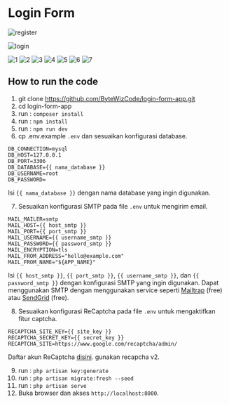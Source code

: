 # Login Form

![register](https://github.com/ByteWizCode/login-form-app/assets/136901319/436bf469-6a9b-4830-9765-eaee3acea0cd)

![login](https://github.com/ByteWizCode/login-form-app/assets/136901319/0c2cfcbf-53ad-4789-acde-9a6bf95a64ee)

![1](https://github.com/ByteWizCode/login-form-app/assets/136901319/4574e810-f70a-4359-94f2-86c2a766124e)
![2](https://github.com/ByteWizCode/login-form-app/assets/136901319/e475e2a3-1301-4b96-a873-68710a86fb6b)
![3](https://github.com/ByteWizCode/login-form-app/assets/136901319/111f7ecc-2895-4a40-a633-7ea9462c2721)
![4](https://github.com/ByteWizCode/login-form-app/assets/136901319/6cde3169-16ef-4dc8-9885-c486160916f8)
![5](https://github.com/ByteWizCode/login-form-app/assets/136901319/9b107551-28ff-406b-8471-11d593277034)
![6](https://github.com/ByteWizCode/login-form-app/assets/136901319/f20f0845-429e-4678-9eda-e4acc845cef4)
![7](https://github.com/ByteWizCode/login-form-app/assets/136901319/a4defd34-3b99-4688-995d-de54acc70dfc)


## How to run the code

1. git clone https://github.com/ByteWizCode/login-form-app.git
2. cd login-form-app
3. run : `composer install`
4. run : `npm install`
5. run : `npm run dev`
6. cp .env.example `.env` dan sesuaikan konfigurasi database.

```
DB_CONNECTION=mysql
DB_HOST=127.0.0.1
DB_PORT=3306
DB_DATABASE={{ nama_database }}
DB_USERNAME=root
DB_PASSWORD=
```

Isi `{{ nama_database }}` dengan nama database yang ingin digunakan.

7. Sesuaikan konfigurasi SMTP pada file `.env` untuk mengirim email.

```
MAIL_MAILER=smtp
MAIL_HOST={{ host_smtp }}
MAIL_PORT={{ port_smtp }}
MAIL_USERNAME={{ username_smtp }}
MAIL_PASSWORD={{ password_smtp }}
MAIL_ENCRYPTION=tls
MAIL_FROM_ADDRESS="hello@example.com"
MAIL_FROM_NAME="${APP_NAME}" 
```

Isi `{{ host_smtp }}`, `{{ port_smtp }}`, `{{ username_smtp }}`, dan `{{ password_smtp }}` dengan konfigurasi SMTP yang ingin digunakan. Dapat menggunakan SMTP dengan menggunakan service seperti [Mailtrap](https://mailtrap.io/) (free) atau [SendGrid](https://sendgrid.com/) (free).

8. Sesuaikan konfigurasi ReCaptcha pada file `.env` untuk mengaktifkan fitur captcha.

```
RECAPTCHA_SITE_KEY={{ site_key }}
RECAPTCHA_SECRET_KEY={{ secret_key }}
RECAPTCHA_SITE=https://www.google.com/recaptcha/admin/
```

Daftar akun ReCaptcha [disini](https://www.google.com/recaptcha/admin/create). gunakan recapcha v2.

9. run : `php artisan key:generate`
10. run : `php artisan migrate:fresh --seed`
11. run : `php artisan serve`
12. Buka browser dan akses `http://localhost:8000`.
